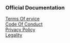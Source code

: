 ### Official Documentation
[Terms Of ervice](https://google.com/404)  
[Code Of Conduct](https://google.com/404)  
[Privacy Policy](https://google.com/404)  
[Legality](https://google.com/404)  
